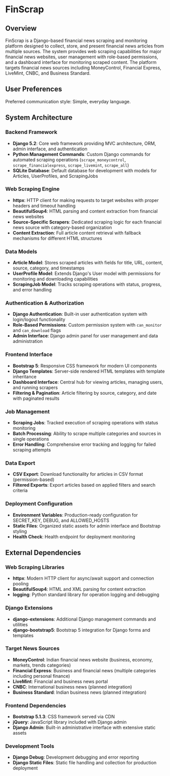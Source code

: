# FinScrap

## Overview

FinScrap is a Django-based financial news scraping and monitoring platform designed to collect, store, and present financial news articles from multiple sources. The system provides web scraping capabilities for major financial news websites, user management with role-based permissions, and a dashboard interface for monitoring scraped content. The platform targets financial news sources including MoneyControl, Financial Express, LiveMint, CNBC, and Business Standard.

## User Preferences

Preferred communication style: Simple, everyday language.

## System Architecture

### Backend Framework
- **Django 5.2**: Core web framework providing MVC architecture, ORM, admin interface, and authentication
- **Python Management Commands**: Custom Django commands for automated scraping operations (`scrape_moneycontrol`, `scrape_financialexpress`, `scrape_livemint`, `scrape_all`)
- **SQLite Database**: Default database for development with models for Articles, UserProfiles, and ScrapingJobs

### Web Scraping Engine
- **httpx**: HTTP client for making requests to target websites with proper headers and timeout handling
- **BeautifulSoup4**: HTML parsing and content extraction from financial news websites
- **Source-Specific Scrapers**: Dedicated scraping logic for each financial news source with category-based organization
- **Content Extraction**: Full article content retrieval with fallback mechanisms for different HTML structures

### Data Models
- **Article Model**: Stores scraped articles with fields for title, URL, content, source, category, and timestamps
- **UserProfile Model**: Extends Django's User model with permissions for monitoring and downloading capabilities
- **ScrapingJob Model**: Tracks scraping operations with status, progress, and error handling

### Authentication & Authorization
- **Django Authentication**: Built-in user authentication system with login/logout functionality
- **Role-Based Permissions**: Custom permission system with `can_monitor` and `can_download` flags
- **Admin Interface**: Django admin panel for user management and data administration

### Frontend Interface
- **Bootstrap 5**: Responsive CSS framework for modern UI components
- **Django Templates**: Server-side rendered HTML templates with template inheritance
- **Dashboard Interface**: Central hub for viewing articles, managing users, and running scrapers
- **Filtering & Pagination**: Article filtering by source, category, and date with paginated results

### Job Management
- **Scraping Jobs**: Tracked execution of scraping operations with status monitoring
- **Batch Processing**: Ability to scrape multiple categories and sources in single operations
- **Error Handling**: Comprehensive error tracking and logging for failed scraping attempts

### Data Export
- **CSV Export**: Download functionality for articles in CSV format (permission-based)
- **Filtered Exports**: Export articles based on applied filters and search criteria

### Deployment Configuration
- **Environment Variables**: Production-ready configuration for SECRET_KEY, DEBUG, and ALLOWED_HOSTS
- **Static Files**: Organized static assets for admin interface and Bootstrap styling
- **Health Check**: Health endpoint for deployment monitoring

## External Dependencies

### Web Scraping Libraries
- **httpx**: Modern HTTP client for async/await support and connection pooling
- **BeautifulSoup4**: HTML and XML parsing for content extraction
- **logging**: Python standard library for operation logging and debugging

### Django Extensions
- **django-extensions**: Additional Django management commands and utilities
- **django-bootstrap5**: Bootstrap 5 integration for Django forms and templates

### Target News Sources
- **MoneyControl**: Indian financial news website (business, economy, markets, trends categories)
- **Financial Express**: Business and financial news (multiple categories including personal finance)
- **LiveMint**: Financial and business news portal
- **CNBC**: International business news (planned integration)
- **Business Standard**: Indian business news (planned integration)

### Frontend Dependencies
- **Bootstrap 5.1.3**: CSS framework served via CDN
- **jQuery**: JavaScript library included with Django admin
- **Django Admin**: Built-in administrative interface with extensive static assets

### Development Tools
- **Django Debug**: Development debugging and error reporting
- **Django Static Files**: Static file handling and collection for production deployment